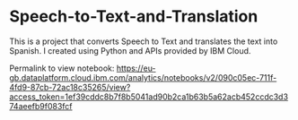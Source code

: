 # Speech-to-Text-and-Translation
This is a project that converts Speech to Text and translates the text into Spanish. I created using Python and APIs provided by IBM Cloud.

Permalink to view notebook: https://eu-gb.dataplatform.cloud.ibm.com/analytics/notebooks/v2/090c05ec-711f-4fd9-87cb-72ac18c35265/view?access_token=1ef39cddc8b7f8b5041ad90b2ca1b63b5a62acb452ccdc3d374aeefb9f083fcf
